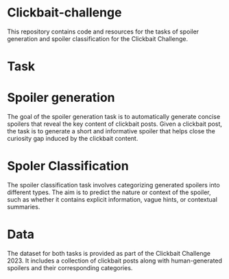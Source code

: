 # Clickbait-challenge
This repository contains code and resources for the tasks of spoiler generation and spoiler classification for the Clickbait Challenge.

# Task
 # Spoiler generation
The goal of the spoiler generation task is to automatically generate concise spoilers that reveal the key content of clickbait posts. Given a clickbait post, the task is to generate a short and informative spoiler that helps close the curiosity gap induced by the clickbait content.

 # Spoler Classification
The spoiler classification task involves categorizing generated spoilers into different types. The aim is to predict the nature or context of the spoiler, such as whether it contains explicit information, vague hints, or contextual summaries.

# Data
The dataset for both tasks is provided as part of the Clickbait Challenge 2023. It includes a collection of clickbait posts along with human-generated spoilers and their corresponding categories.
